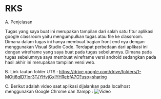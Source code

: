 # RKS
A. Penjelasan

Tugas yang saya buat ini merupakan tampilan dari salah satu fitur aplikasi google classroom yaitu mengumpulkan tugas atau file ke classroom. Dimana dalam tugas ini hanya membuat bagian front end nya dengan menggunakan Visual Studio Code. Terdapat perbedaan dari aplikasi ini dengan wireframe yang saya buat pada tugas sebelumnya. Dimana pada tugas sebelumnya saya membuat wireframe versi android sedangkan pada hasil akhir ini merupakan tampilan versi web.

B. Link tautan folder UTS :
https://drive.google.com/drive/folders/1-MOtj6qID7Ior3TJYHvjGxIYHRebfA7O?usp=sharing

C. Berikut adalah video saat aplikasi dijalankan pada localhost menggunakan Google Chrome dan Xampp :
![Video](https://user-images.githubusercontent.com/76736759/106413941-f049f380-647d-11eb-8163-8fd940395a95.gif)
